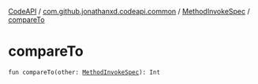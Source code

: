 [CodeAPI](../../index.md) / [com.github.jonathanxd.codeapi.common](../index.md) / [MethodInvokeSpec](index.md) / [compareTo](.)

# compareTo

`fun compareTo(other: `[`MethodInvokeSpec`](index.md)`): Int`
